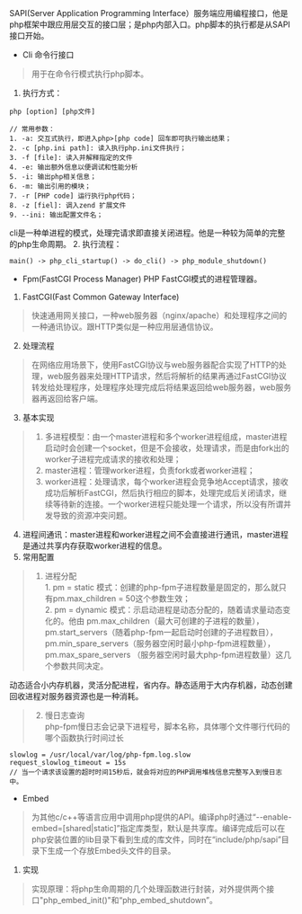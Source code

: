 SAPI(Server Application Programming Interface）服务端应用编程接口，他是php框架中跟应用层交互的接口层；是php内部入口。php脚本的执行都是从SAPI接口开始。

- Cli 命令行接口
> 用于在命令行模式执行php脚本。
1. 执行方式：

```
php [option] [php文件]

// 常用参数：
1. -a: 交互式执行，即进入php>[php code] 回车即可执行输出结果；
2. -c [php.ini path]: 读入执行php.ini文件执行；
3. -f [file]: 读入并解释指定的文件
4. -e: 输出额外信息以便调试和性能分析
5. -i: 输出php相关信息；
6. -m: 输出引用的模块；
7. -r [PHP code] 运行执行php代码；
8. -z [fiel]: 调入zend 扩展文件
9. --ini: 输出配置文件名；
```
cli是一种单进程的模式，处理完请求即直接关闭进程。他是一种较为简单的完整的php生命周期。
2. 执行流程：

```
main() -> php_cli_startup() -> do_cli() -> php_module_shutdown() 
```

- Fpm(FastCGI Process Manager) PHP FastCGI模式的进程管理器。
1. FastCGI(Fast Common Gateway Interface)
>  快速通用网关接口，一种web服务器（nginx/apache）和处理程序之间的一种通讯协议。跟HTTP类似是一种应用层通信协议。
2. 处理流程
> 在网络应用场景下，使用FastCGI协议与web服务器配合实现了HTTP的处理，web服务器来处理HTTP请求，然后将解析的结果再通过FastCGI协议转发给处理程序，处理程序处理完成后将结果返回给web服务器，web服务器再返回给客户端。
3. 基本实现
> 1. 多进程模型：由一个master进程和多个worker进程组成，master进程启动时会创建一个socket，但是不会接收，处理请求，而是由fork出的worker子进程完成请求的接收和处理；
> 2. master进程：管理worker进程，负责fork或者worker进程；
> 3. worker进程：处理请求，每个worker进程会竞争地Accept请求，接收成功后解析FastCGI，然后执行相应的脚本，处理完成后关闭请求，继续等待新的连接。一个worker进程只能处理一个请求，所以没有所谓并发导致的资源冲突问题。
4. 进程间通讯：master进程和worker进程之间不会直接进行通讯，master进程是通过共享内存获取worker进程的信息。
5. 常用配置
> 1. 进程分配  
        1. pm = static 模式：创建的php-fpm子进程数量是固定的，那么就只有pm.max_children = 50这个参数生效；  
        2. pm = dynamic 模式：示启动进程是动态分配的，随着请求量动态变化的。他由 pm.max_children（最大可创建的子进程的数量），pm.start_servers（随着php-fpm一起启动时创建的子进程数目），pm.min_spare_servers（服务器空闲时最小php-fpm进程数量），pm.max_spare_servers （服务器空闲时最大php-fpm进程数量）这几个参数共同决定。  

动态适合小内存机器，灵活分配进程，省内存。静态适用于大内存机器，动态创建回收进程对服务器资源也是一种消耗。        
> 2. 慢日志查询  
    php-fpm慢日志会记录下进程号，脚本名称，具体哪个文件哪行代码的哪个函数执行时间过长

```
slowlog = /usr/local/var/log/php-fpm.log.slow
request_slowlog_timeout = 15s
// 当一个请求该设置的超时时间15秒后，就会将对应的PHP调用堆栈信息完整写入到慢日志中。
```

- Embed
> 为其他c/c++等语言应用中调用php提供的API。编译php时通过“--enable-embed=[shared|static]”指定库类型，默认是共享库。编译完成后可以在php安装位置的lib目录下看到生成的库文件，同时在“include/php/sapi”目录下生成一个存放Embed头文件的目录。
1. 实现
> 实现原理：将php生命周期的几个处理函数进行封装，对外提供两个接口"php_embed_init()"和“php_embed_shutdown”。




